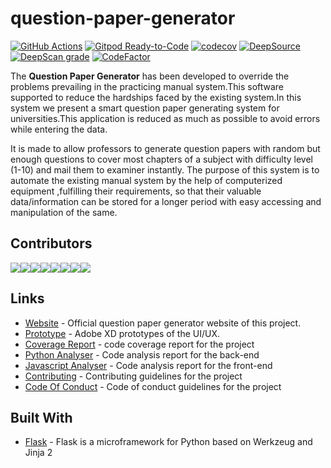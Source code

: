 # question-paper-generator

[![GitHub Actions](https://img.shields.io/endpoint.svg?url=https%3A%2F%2Factions-badge.atrox.dev%2Fatrox%2Fsync-dotenv%2Fbadge&label=build&logo=none)](https://actions-badge.atrox.dev/Niraj-Kamdar/question-paper-generator/goto)
[![Gitpod Ready-to-Code](https://img.shields.io/badge/Gitpod-Ready--to--Code-blue?logo=gitpod)](https://gitpod.io/#https://github.com/Niraj-Kamdar/question-paper-generator) 
[![codecov](https://codecov.io/gh/Niraj-Kamdar/question-paper-generator/branch/develop/graph/badge.svg)](https://codecov.io/gh/Niraj-Kamdar/question-paper-generator)
[![DeepSource](https://static.deepsource.io/deepsource-badge-light-mini.svg)](https://deepsource.io/gh/Niraj-Kamdar/question-paper-generator/?ref=repository-badge)
[![DeepScan grade](https://deepscan.io/api/teams/8090/projects/10244/branches/138920/badge/grade.svg)](https://deepscan.io/dashboard#view=project&tid=8090&pid=10244&bid=138920)
[![CodeFactor](https://www.codefactor.io/repository/github/niraj-kamdar/question-paper-generator/badge)](https://www.codefactor.io/repository/github/niraj-kamdar/question-paper-generator)


The **Question Paper Generator** has been developed to override the problems prevailing in the practicing manual system.This software supported to reduce the hardships faced by the existing system.In this system we present a smart question paper generating system for universities.This application is reduced as much as possible to avoid errors while entering the data.

It is made to allow professors to generate question papers with random but enough questions to cover most chapters of a subject with difficulty level (1-10) and mail them to examiner instantly. The purpose of this system is to automate the existing manual system by the help of computerized equipment ,fulfilling their requirements, so that their valuable data/information can be stored for a longer period with easy accessing and manipulation of the same.

## Contributors
[![](https://sourcerer.io/fame/Niraj-Kamdar/Niraj-Kamdar/question-paper-generator/images/0)](https://sourcerer.io/fame/Niraj-Kamdar/Niraj-Kamdar/question-paper-generator/links/0)[![](https://sourcerer.io/fame/Niraj-Kamdar/Niraj-Kamdar/question-paper-generator/images/1)](https://sourcerer.io/fame/Niraj-Kamdar/Niraj-Kamdar/question-paper-generator/links/1)[![](https://sourcerer.io/fame/Niraj-Kamdar/Niraj-Kamdar/question-paper-generator/images/2)](https://sourcerer.io/fame/Niraj-Kamdar/Niraj-Kamdar/question-paper-generator/links/2)[![](https://sourcerer.io/fame/Niraj-Kamdar/Niraj-Kamdar/question-paper-generator/images/3)](https://sourcerer.io/fame/Niraj-Kamdar/Niraj-Kamdar/question-paper-generator/links/3)[![](https://sourcerer.io/fame/Niraj-Kamdar/Niraj-Kamdar/question-paper-generator/images/4)](https://sourcerer.io/fame/Niraj-Kamdar/Niraj-Kamdar/question-paper-generator/links/4)[![](https://sourcerer.io/fame/Niraj-Kamdar/Niraj-Kamdar/question-paper-generator/images/5)](https://sourcerer.io/fame/Niraj-Kamdar/Niraj-Kamdar/question-paper-generator/links/5)[![](https://sourcerer.io/fame/Niraj-Kamdar/Niraj-Kamdar/question-paper-generator/images/6)](https://sourcerer.io/fame/Niraj-Kamdar/Niraj-Kamdar/question-paper-generator/links/6)[![](https://sourcerer.io/fame/Niraj-Kamdar/Niraj-Kamdar/question-paper-generator/images/7)](https://sourcerer.io/fame/Niraj-Kamdar/Niraj-Kamdar/question-paper-generator/links/7)

## Links
* [Website](https://setnow.herokuapp.com) - Official question paper generator website of this project.
* [Prototype](https://xd.adobe.com/view/20664204-9248-4810-6df3-8d5bee31da72-5657/) - Adobe XD prototypes of the UI/UX.
* [Coverage Report](https://codecov.io/gh/Niraj-Kamdar/question-paper-generator) - code coverage report for the project
* [Python Analyser](https://deepsource.io/gh/Niraj-Kamdar/question-paper-generator/?ref=repository-badge) - Code analysis report for the back-end
* [Javascript Analyser](https://deepscan.io/dashboard/#view=project&tid=8090&pid=10244&bid=138920) - Code analysis report for the front-end
* [Contributing](https://github.com/Niraj-Kamdar/question-paper-generator/blob/develop/CONTRIBUTING.md) - Contributing guidelines for the project
* [Code Of Conduct](https://github.com/Niraj-Kamdar/question-paper-generator/blob/develop/CODE_OF_CONDUCT.md) - Code of conduct guidelines for the project

## Built With

* [Flask](http://flask.pocoo.org/) -  Flask is a microframework for Python based on Werkzeug and Jinja 2
